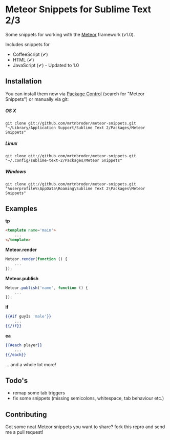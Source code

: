 # Meteor Snippets for Sublime Text 2/3

Some snippets for working with the [Meteor](http://meteor.com) framework (v1.0).

Includes snippets for

 * CoffeeScript (✔)
 * HTML (✔)
 * JavaScript (✔) - Updated to 1.0

## Installation

You can install them now via [Package Control](http://wbond.net/sublime_packages/package_control) (search for "Meteor Snippets") or manually via git:

##### OS X
```
git clone git://github.com/mrtnbroder/meteor-snippets.git "~/Library/Application Support/Sublime Text 2/Packages/Meteor Snippets"
```

##### Linux
```
git clone git://github.com/mrtnbroder/meteor-snippets.git "~/.config/sublime-text-2/Packages/Meteor Snippets"
```

##### Windows
```
git clone git://github.com/mrtnbroder/meteor-snippets.git "%userprofile%\AppData\Roaming\Sublime Text 2\Packages\Meteor Snippets"
```

## Examples

__tp__
```html
<template name='main'>
	...
</template>
```

__Meteor.render__
```javascript
Meteor.render(function () {
	...
});
```

__Meteor.publish__
```javascript
Meteor.publish('name', function () {
	...
});
```

__if__
```handlebars
{{#if guyIs 'male'}}
	...
{{/if}}
```

__ea__
```handlebars
{{#each player}}
	...
{{/each}}
```

... and a whole lot more!

## Todo's

 * remap some tab triggers
 * fix some snippets (missing semicolons, whitespace, tab behaviour etc.)

## Contributing

Got some neat Meteor snippets you want to share?
fork this repro and send me a pull request!
